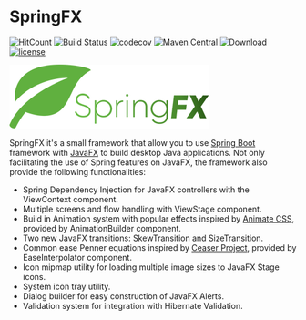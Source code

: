 # SpringFX

[![HitCount](http://hits.dwyl.io/codecrafting-net/springfx.svg)](http://hits.dwyl.io/codecrafting-net/springfx)
[![Build Status](https://travis-ci.org/codecrafting-net/springfx.svg?branch=master)](https://travis-ci.org/codecrafting-net/springfx)
[![codecov](https://codecov.io/gh/codecrafting-net/springfx/branch/master/graph/badge.svg)](https://codecov.io/gh/codecrafting-net/springfx)
[![Maven Central](https://img.shields.io/maven-central/v/net.codecrafting/springfx-core.svg?label=maven&style=flat-square)](https://search.maven.org/#search|ga|1|net.codecrafting)
[![Download](https://api.bintray.com/packages/codecrafting/maven/springfx-core/images/download.svg) ](https://bintray.com/codecrafting/maven/springfx-core/_latestVersion)
[![license](https://img.shields.io/github/license/codecrafting-net/springfx.svg)](https://raw.githubusercontent.com/codecrafting-net/springfx/master/LICENSE)

![SpringFX](/config/springfx-logo.png)

SpringFX it's a small framework that allow you to use [Spring Boot][1] framework with [JavaFX][2] to build desktop Java applications. Not only facilitating the use of Spring features on JavaFX, the framework also provide the following functionalities:

- Spring Dependency Injection for JavaFX controllers with the ViewContext component.
- Multiple screens and flow handling with ViewStage component.
- Build in Animation system with popular effects inspired by [Animate CSS][3], provided by AnimationBuilder component.
- Two new JavaFX transitions: SkewTransition and SizeTransition.
- Common ease Penner equations inspired by [Ceaser Project][4], provided by EaseInterpolator component.
- Icon mipmap utility for loading multiple image sizes to JavaFX Stage icons.
- System icon tray utility.
- Dialog builder for easy construction of JavaFX Alerts.
- Validation system for integration with Hibernate Validation.

[1]: https://projects.spring.io/spring-boot/
[2]: https://docs.oracle.com/javase/8/javafx/get-started-tutorial/jfx-overview.htm#JFXST784 
[3]: https://daneden.github.io/animate.css/
[4]: https://matthewlein.com/tools/ceaser
